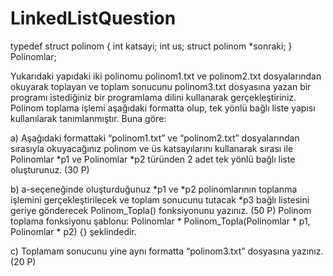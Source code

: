 # LinkedListQuestion
typedef struct polinom
{
int katsayi;
int us;
struct polinom *sonraki;
} Polinomlar;

Yukarıdaki yapıdaki iki polinomu polinom1.txt ve polinom2.txt dosyalarından okuyarak
toplayan ve toplam sonucunu polinom3.txt dosyasına yazan bir programı istediğiniz bir programlama
dilini kullanarak gerçekleştiriniz. Polinom toplama işlemi aşağıdaki formatta olup, tek yönlü bağlı liste
yapısı kullanılarak tanımlanmıştır. Buna göre:

a) Aşağıdaki formattaki “polinom1.txt” ve “polinom2.txt” dosyalarından sırasıyla okuyacağınız
polinom ve üs katsayılarını kullanarak sırası ile Polinomlar *p1 ve Polinomlar *p2 türünden 2
adet tek yönlü bağlı liste oluşturunuz. (30 P)

b) a-seçeneğinde oluşturduğunuz *p1 ve *p2 polinomlarının toplanma işlemini gerçekleştirilecek
ve toplam sonucunu tutacak *p3 bağlı listesini geriye gönderecek Polinom_Topla()
fonksiyonunu yazınız. (50 P) Polinom toplama fonksiyonu şablonu:
Polinomlar * Polinom_Topla(Polinomlar * p1, Polinomlar * p2) {}
şeklindedir.

c) Toplamam sonucunu yine aynı formatta “polinom3.txt” dosyasına yazınız. (20 P)
